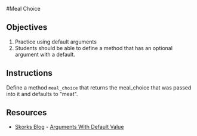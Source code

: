 #Meal Choice

## Objectives

1. Practice using default arguments
2. Students should be able to define a method that has an optional argument with a default.

## Instructions

Define a method `meal_choice` that returns the meal_choice that was passed into it and defaults to "meat".

## Resources
* [Skorks Blog](http://www.skorks.com/) - [Arguments With Default Value](http://www.skorks.com/2009/08/method-arguments-in-ruby/)
